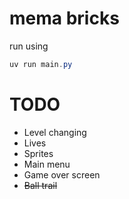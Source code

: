 # mema bricks

run using 

```powershell
uv run main.py
```

# TODO
- Level changing
- Lives
- Sprites
- Main menu
- Game over screen
- ~~Ball trail~~